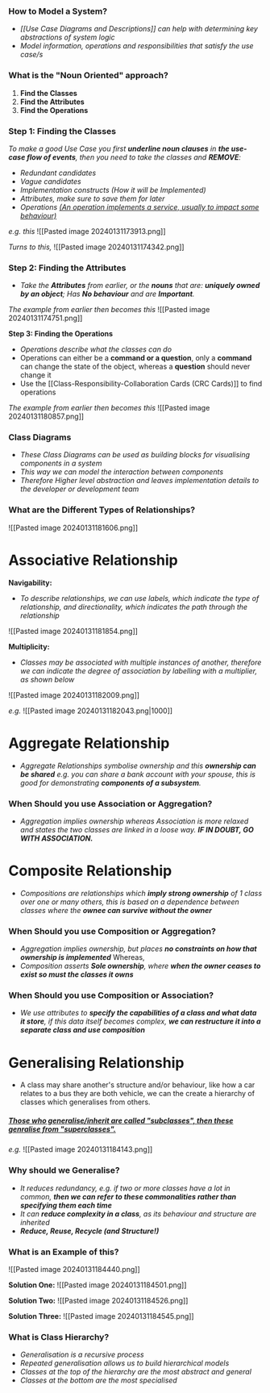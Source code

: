 
### How to Model a System?

- *[[Use Case Diagrams and Descriptions]] can help with determining key abstractions of system logic*
- *Model information, operations and responsibilities that satisfy the use case/s*


### What is the "Noun Oriented" approach?

1. **Find the Classes**
2. **Find the Attributes**
3. **Find the Operations**


### Step 1: Finding the Classes

*To make a good Use Case you first **underline noun clauses** in **the use-case flow of events**,
then you need to take the classes and **REMOVE**:*

- *Redundant candidates*
- *Vague candidates*
- *Implementation constructs (How it will be Implemented)*
- *Attributes, make sure to save them for later*
- *Operations <u>(An operation implements a service, usually to impact some behaviour)</u>*


*e.g. this*
![[Pasted image 20240131173913.png]]

*Turns to this,*
![[Pasted image 20240131174342.png]]

### Step 2: Finding the Attributes

- *Take the **Attributes** from earlier, or the **nouns** that are: **uniquely owned by an object**; Has **No behaviour** and are **Important**.*

*The example from earlier then becomes this*
![[Pasted image 20240131174751.png]]


**Step 3: Finding the Operations**

- *Operations describe what the classes can do*
- Operations can either be a **command or a question**, only a **command** can change the state of the object, whereas a **question** should never change it
- Use the [[Class-Responsibility-Collaboration Cards (CRC Cards)]] to find operations

*The example from earlier then becomes this*
![[Pasted image 20240131180857.png]]


### Class Diagrams
- *These Class Diagrams can be used as building blocks for visualising components in a system*
- *This way we can model the interaction between components*
- *Therefore Higher level abstraction and leaves implementation details to the developer or development team*


### What are the Different Types of Relationships?

![[Pasted image 20240131181606.png]]



# Associative Relationship

**Navigability:**
- *To describe relationships, we can use labels, which indicate the type of relationship, and directionality, which indicates the path through the relationship*

![[Pasted image 20240131181854.png]]

**Multiplicity:**
- *Classes may be associated with multiple instances of another, therefore we can indicate the degree of association by labelling with a multiplier, as shown below*

![[Pasted image 20240131182009.png]]

*e.g.*
![[Pasted image 20240131182043.png|1000]]



# Aggregate Relationship

- *Aggregate Relationships symbolise ownership and this **ownership can be shared** e.g. you can share a bank account with your spouse, this is good for demonstrating **components of a subsystem**.*


### When Should you use Association or Aggregation?

- *Aggregation implies ownership whereas Association is more relaxed and states the two classes are linked in a loose way. **IF IN DOUBT, GO WITH ASSOCIATION.***



# Composite Relationship

- *Compositions are relationships which **imply strong ownership** of 1 class over one or many others, this is based on a dependence between classes where the **ownee can survive without the owner***


### When Should you use Composition or Aggregation?

- *Aggregation implies ownership, but places **no constraints on how that ownership is implemented***
Whereas,
- *Composition asserts **Sole ownership**, where **when the owner ceases to exist so must the classes it owns***

### When Should you use Composition or Association?

- *We use attributes to **specify the capabilities of a class and what data it store**, if this data itself becomes complex, **we can restructure it into a separate class and use composition***



# Generalising Relationship

- A class may share another's structure and/or behaviour, like how a car relates to a bus they are both vehicle, we can the create a hierarchy of classes which generalises from others.

##### **<u>Those who generalise/inherit are called "subclasses", then these genralise from "superclasses".</u>**

*e.g.*
![[Pasted image 20240131184143.png]]


### Why should we Generalise?

- *It reduces redundancy, e.g. if two or more classes have a lot in common, **then we can refer to these commonalities rather than specifying them each time***
- *It can **reduce complexity in a class**, as its behaviour and structure are inherited*
- ***Reduce, Reuse, Recycle (and Structure!)***



### What is an Example of this?

![[Pasted image 20240131184440.png]]


**Solution One:**
![[Pasted image 20240131184501.png]]


**Solution Two:**
![[Pasted image 20240131184526.png]]


**Solution Three:**
![[Pasted image 20240131184545.png]]


### What is Class Hierarchy?
- *Generalisation is a recursive process*
- *Repeated generalisation allows us to build hierarchical models*
- *Classes at the top of the hierarchy are the most abstract and general*
- *Classes at the bottom are the most specialised*